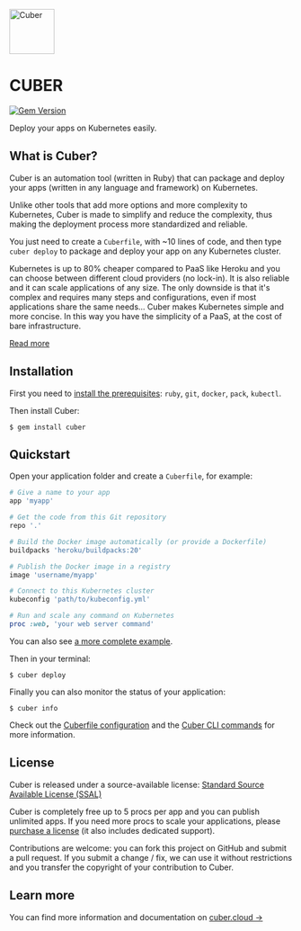 <a href="https://cuber.cloud"><img src="https://cuber.cloud/assets/images/logo.svg" alt="Cuber" height="80" width="80"></a>
  
# CUBER

[![Gem Version](https://badge.fury.io/rb/cuber.svg)](https://badge.fury.io/rb/cuber)

Deploy your apps on Kubernetes easily.

## What is Cuber?

Cuber is an automation tool (written in Ruby) that can package and deploy your apps (written in any language and framework) on Kubernetes.

Unlike other tools that add more options and more complexity to Kubernetes, Cuber is made to simplify and reduce the complexity, thus making the deployment process more standardized and reliable.

You just need to create a `Cuberfile`, with ~10 lines of code, and then type `cuber deploy` to package and deploy your app on any Kubernetes cluster.

Kubernetes is up to 80% cheaper compared to PaaS like Heroku and you can choose between different cloud providers (no lock-in).
It is also reliable and it can scale applications of any size.
The only downside is that it's complex and requires many steps and configurations, even if most applications share the same needs...
Cuber makes Kubernetes simple and more concise.
In this way you have the simplicity of a PaaS, at the cost of bare infrastructure.

[Read more](https://cuber.cloud/docs/overview)

## Installation

First you need to [install the prerequisites](https://cuber.cloud/docs/installation): `ruby`, `git`, `docker`, `pack`, `kubectl`.

Then install Cuber:

```
$ gem install cuber
```

## Quickstart

Open your application folder and create a `Cuberfile`, for example:

```ruby
# Give a name to your app
app 'myapp'

# Get the code from this Git repository
repo '.'

# Build the Docker image automatically (or provide a Dockerfile)
buildpacks 'heroku/buildpacks:20'

# Publish the Docker image in a registry
image 'username/myapp'

# Connect to this Kubernetes cluster
kubeconfig 'path/to/kubeconfig.yml'

# Run and scale any command on Kubernetes
proc :web, 'your web server command'
```

You can also see [a more complete example](https://cuber.cloud/docs/quickstart).

Then in your terminal:

```
$ cuber deploy
```

Finally you can also monitor the status of your application:

```
$ cuber info
```

Check out the [Cuberfile configuration](https://cuber.cloud/docs/cuberfile) and the [Cuber CLI commands](https://cuber.cloud/docs/cli) for more information.

## License

Cuber is released under a source-available license:
[Standard Source Available License (SSAL)](https://github.com/collimarco/Standard-Source-Available-License)

Cuber is completely free up to 5 procs per app and you can publish unlimited apps. If you need more procs to scale your applications, please [purchase a license](https://cuber.cloud/buy) (it also includes dedicated support).

Contributions are welcome: you can fork this project on GitHub and submit a pull request. If you submit a change / fix, we can use it without restrictions and you transfer the copyright of your contribution to Cuber.

## Learn more

You can find more information and documentation on [cuber.cloud →](https://cuber.cloud)

